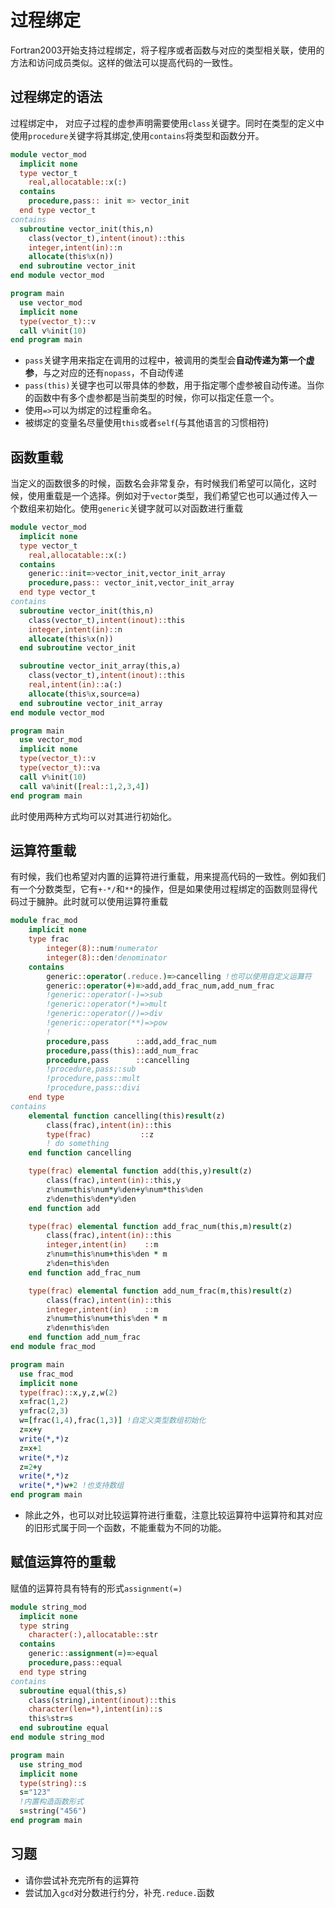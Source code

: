 # 过程绑定

Fortran2003开始支持过程绑定，将子程序或者函数与对应的类型相关联，使用的方法和访问成员类似。这样的做法可以提高代码的一致性。

## 过程绑定的语法

过程绑定中， 对应子过程的虚参声明需要使用`class`关键字。同时在类型的定义中使用`procedure`关键字将其绑定,使用`contains`将类型和函数分开。

``` fortran
module vector_mod
  implicit none
  type vector_t
    real,allocatable::x(:)
  contains
    procedure,pass:: init => vector_init
  end type vector_t
contains
  subroutine vector_init(this,n)
    class(vector_t),intent(inout)::this
    integer,intent(in)::n
    allocate(this%x(n))
  end subroutine vector_init
end module vector_mod

program main
  use vector_mod
  implicit none
  type(vector_t)::v
  call v%init(10)
end program main

```
- `pass`关键字用来指定在调用的过程中，被调用的类型会**自动传递为第一个虚参**，与之对应的还有`nopass`，不自动传递
- `pass(this)`关键字也可以带具体的参数，用于指定哪个虚参被自动传递。当你的函数中有多个虚参都是当前类型的时候，你可以指定任意一个。
- 使用`=>`可以为绑定的过程重命名。
- 被绑定的变量名尽量使用`this`或者`self`(与其他语言的习惯相符)

## 函数重载

当定义的函数很多的时候，函数名会非常复杂，有时候我们希望可以简化，这时候，使用重载是一个选择。例如对于`vector`类型，我们希望它也可以通过传入一个数组来初始化。使用`generic`关键字就可以对函数进行重载

``` fortran
module vector_mod
  implicit none
  type vector_t
    real,allocatable::x(:)
  contains
    generic::init=>vector_init,vector_init_array
    procedure,pass:: vector_init,vector_init_array
  end type vector_t
contains
  subroutine vector_init(this,n)
    class(vector_t),intent(inout)::this
    integer,intent(in)::n
    allocate(this%x(n))
  end subroutine vector_init

  subroutine vector_init_array(this,a)
    class(vector_t),intent(inout)::this
    real,intent(in)::a(:)
    allocate(this%x,source=a)
  end subroutine vector_init_array
end module vector_mod

program main
  use vector_mod
  implicit none
  type(vector_t)::v
  type(vector_t)::va
  call v%init(10)
  call va%init([real::1,2,3,4])
end program main
```
此时使用两种方式均可以对其进行初始化。

## 运算符重载

有时候，我们也希望对内置的运算符进行重载，用来提高代码的一致性。例如我们有一个分数类型，它有`+-*/`和`**`的操作，但是如果使用过程绑定的函数则显得代码过于臃肿。此时就可以使用运算符重载

``` fortran
module frac_mod
    implicit none
    type frac
        integer(8)::num!numerator
        integer(8)::den!denominator
    contains
        generic::operator(.reduce.)=>cancelling !也可以使用自定义运算符
        generic::operator(+)=>add,add_frac_num,add_num_frac
        !generic::operator(-)=>sub
        !generic::operator(*)=>mult
        !generic::operator(/)=>div
        !generic::operator(**)=>pow
        !
        procedure,pass      ::add,add_frac_num
        procedure,pass(this)::add_num_frac
        procedure,pass      ::cancelling
        !procedure,pass::sub
        !procedure,pass::mult
        !procedure,pass::divi
    end type
contains
    elemental function cancelling(this)result(z)
        class(frac),intent(in)::this
        type(frac)           ::z
        ! do something
    end function cancelling

    type(frac) elemental function add(this,y)result(z)
        class(frac),intent(in)::this,y
        z%num=this%num*y%den+y%num*this%den
        z%den=this%den*y%den
    end function add

    type(frac) elemental function add_frac_num(this,m)result(z)
        class(frac),intent(in)::this
        integer,intent(in)    ::m
        z%num=this%num+this%den * m
        z%den=this%den
    end function add_frac_num

    type(frac) elemental function add_num_frac(m,this)result(z)
        class(frac),intent(in)::this
        integer,intent(in)    ::m
        z%num=this%num+this%den * m
        z%den=this%den
    end function add_num_frac
end module frac_mod

program main
  use frac_mod
  implicit none
  type(frac)::x,y,z,w(2)
  x=frac(1,2)
  y=frac(2,3)
  w=[frac(1,4),frac(1,3)] !自定义类型数组初始化
  z=x+y
  write(*,*)z
  z=x+1
  write(*,*)z
  z=2+y
  write(*,*)z
  write(*,*)w+2 !也支持数组
end program main
```
- 除此之外，也可以对比较运算符进行重载，注意比较运算符中运算符和其对应的旧形式属于同一个函数，不能重载为不同的功能。

## 赋值运算符的重载

赋值的运算符具有特有的形式`assignment(=)`

``` fortran
module string_mod
  implicit none
  type string
    character(:),allocatable::str
  contains
    generic::assignment(=)=>equal
    procedure,pass::equal
  end type string
contains
  subroutine equal(this,s)
    class(string),intent(inout)::this
    character(len=*),intent(in)::s
    this%str=s
  end subroutine equal
end module string_mod

program main
  use string_mod
  implicit none
  type(string)::s
  s="123"
  !内置构造函数形式 
  s=string("456")
end program main 
```

## 习题
- 请你尝试补充完所有的运算符
- 尝试加入`gcd`对分数进行约分，补充`.reduce.`函数

